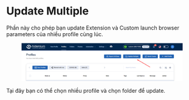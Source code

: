 # Update Multiple

Phần này cho phép bạn update Extension và Custom launch browser parameters của nhiều profile cùng lúc.

<figure><img src="../../.gitbook/assets/image (67).png" alt=""><figcaption></figcaption></figure>

Tại đây bạn có thể chọn nhiều profile và chọn folder để update.&#x20;

